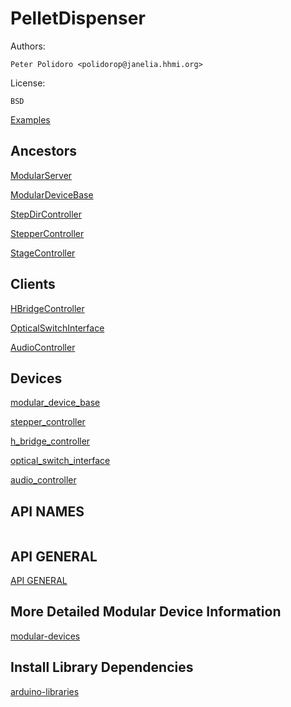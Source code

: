 # PelletDispenser

Authors:

    Peter Polidoro <polidorop@janelia.hhmi.org>

License:

    BSD

[Examples](./examples)

## Ancestors

[ModularServer](https://github.com/janelia-arduino/ModularServer)

[ModularDeviceBase](https://github.com/janelia-arduino/ModularDeviceBase)

[StepDirController](https://github.com/janelia-arduino/StepDirController)

[StepperController](https://github.com/janelia-arduino/StepperController)

[StageController](https://github.com/janelia-arduino/StageController)

## Clients

[HBridgeController](https://github.com/janelia-arduino/HBridgeController)

[OpticalSwitchInterface](https://github.com/janelia-arduino/OpticalSwitchInterface)

[AudioController](https://github.com/janelia-arduino/AudioController)

## Devices

[modular_device_base](https://github.com/janelia-modular-devices/modular_device_base.git)

[stepper_controller](https://github.com/janelia-modular-devices/stepper_controller.git)

[h_bridge_controller](https://github.com/janelia-modular-devices/h_bridge_controller.git)

[optical_switch_interface](https://github.com/janelia-modular-devices/optical_switch_interface.git)

[audio_controller](https://github.com/janelia-modular-devices/audio_controller.git)

## API NAMES

```json

```

## API GENERAL

[API GENERAL](./api/)

## More Detailed Modular Device Information

[modular-devices](https://github.com/janelia-modular-devices/modular-devices)

## Install Library Dependencies

[arduino-libraries](https://github.com/janelia-arduino/arduino-libraries)
